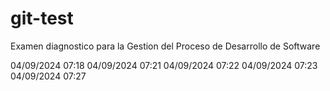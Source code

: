 # git-test
Examen diagnostico para la Gestion del Proceso de Desarrollo de Software

04/09/2024 07:18
04/09/2024 07:21
04/09/2024 07:22
04/09/2024 07:23
04/09/2024 07:27